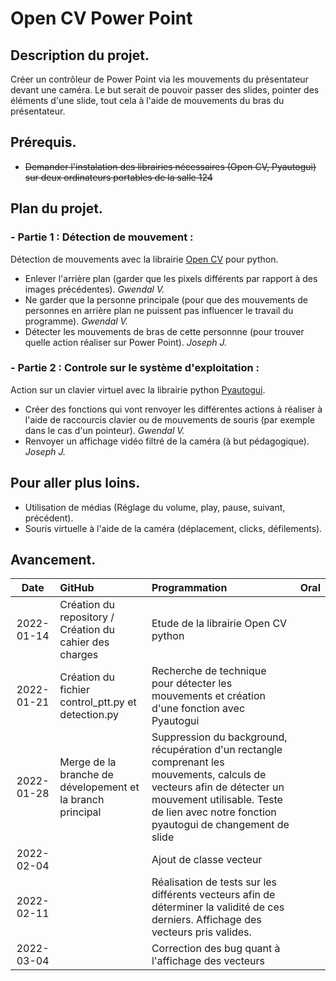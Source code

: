 # Open CV Power Point

## __Description du projet.__
Créer un contrôleur de Power Point via les mouvements du présentateur devant une caméra. Le but serait de pouvoir passer des slides, pointer des éléments d'une slide, tout cela à l'aide de mouvements du bras du présentateur.

## __Prérequis.__
  - ~~Demander l'instalation des librairies nécessaires (Open CV, Pyautogui) sur deux ordinateurs portables de la salle 124~~

## __Plan du projet.__
### - Partie 1 : Détection de mouvement :
Détection de mouvements avec la librairie [Open CV](https://pypi.org/project/opencv-python/) pour python.
  - Enlever l'arrière plan (garder que les pixels différents par rapport à des images précédentes). _Gwendal V._
  - Ne garder que la personne principale (pour que des mouvements de personnes en arrière plan ne puissent pas influencer le travail du programme). _Gwendal V._
  - Détecter les mouvements de bras de cette personnne (pour trouver quelle action réaliser sur Power Point). _Joseph J._

### - Partie 2 : Controle sur le système d'exploitation :
Action sur un clavier virtuel avec la librairie python [Pyautogui](https://github.com/asweigart/pyautogui).
  - Créer des fonctions qui vont renvoyer les différentes actions à réaliser à l'aide de raccourcis clavier ou de mouvements de souris (par exemple dans le cas d'un pointeur). _Gwendal V._
  - Renvoyer un affichage vidéo filtré de la caméra (à but pédagogique). _Joseph J._

## __Pour aller plus loins.__
 - Utilisation de médias (Réglage du volume, play, pause, suivant, précédent).
 - Souris virtuelle à l'aide de la caméra (déplacement, clicks, défilements).

## __Avancement.__

| Date | GitHub | Programmation | Oral |
| :---: | :--- | :--- | :--- |
| 2022-01-14 | Création du repository / Création du cahier des charges | Etude de la librairie Open CV python | |
| 2022-01-21 | Création du fichier control_ptt.py et detection.py | Recherche de technique pour détecter les mouvements et création d'une fonction avec Pyautogui | |
| 2022-01-28 | Merge de la branche de dévelopement et la branch principal | Suppression du background, récupération d'un rectangle comprenant les mouvements, calculs de vecteurs afin de détecter un mouvement utilisable. Teste de lien avec notre fonction pyautogui de changement de slide | |
| 2022-02-04 | | Ajout de classe vecteur | |
| 2022-02-11 | | Réalisation de tests sur les différents vecteurs afin de déterminer la validité de ces derniers. Affichage des vecteurs pris valides. | |
| 2022-03-04 | | Correction des bug quant à l'affichage des vecteurs | |
